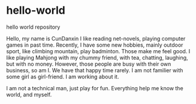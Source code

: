 # hello-world
hello world repository

Hello, my name is CunDanxin
I like reading net-novels, playing computer games in past time.
Recently, I have some new hobbies, mainly outdoor sport, like climbing mountain, play badminton. Those make me feel good.
I like playing Mahjong with my chummy friend, with tea, chatting, laughing, but with no money.
However, those people are busy with their own business, so am I. We have that happy time rarely.
I am not familier with some girl as girl-friend. I am working about it.

I am not a technical man, just play for fun.
Everything help me know the world, and myself.
